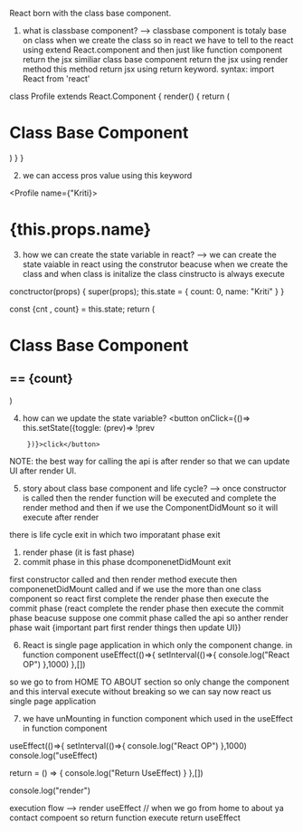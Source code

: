 React born with the class base component.

1. what is classbase component?
--> classbase component is totaly base on class when we create the class so in react we have to tell to the react using 
extend React.component and then just like function component return the jsx similiar class base component return the jsx using render method
this method return jsx using return keyword.
syntax: import React from 'react'

class Profile extends React.Component {
      render() {
        return (
            <h1>Class Base Component</h1>
        )
      }
}

2. we can access pros value using this keyword

<Profile name={"Kriti}>

<h1>{this.props.name}</h1>

3. how we can create the state variable in react?
--> we can create the state vaiable in react using the construtor beacuse when we create the class and when class is initalize the class cinstructo is always execute 

conctructor(props) {
    super(props);
    this.state = {
        count: 0,
        name: "Kriti"
    }
}

 const {cnt , count} = this.state;
    return (
      <h1>
        Class Base Component
        <h2>== {count}</h2>
      </h1>
    )

4. how can we update the state variable?
 <button onClick={()=> this.setState({toggle: (prev)=> !prev
            
        })}>click</button>

NOTE: the best way for calling the api is after render so that we can update UI after render UI.

5. story about class base component and life cycle?
--> once constructor is called then the render function will be executed and complete the render method and then if we use the ComponentDidMount so it will execute after render

there is life cycle exit in which two imporatant phase exit
1. render phase (it is fast phase)
2. commit phase in this phase dcomponenetDidMount exit

first constructor called and then render method execute then componenetDidMount called and if we use the more than one class component so react first complete the render phase then execute the commit phase (react complete the render phase then execute the commit phase beacuse suppose one commit phase called the api so anther render phase wait {important part first render things then update UI})

6. React is single page application in which only the component change.
  in function component
  useEffect(()=>{
   setInterval(()=>{
      console.log("React OP")
   },1000)
  },[])

  so we go to from HOME TO ABOUT section so only change the component 
  and this interval execute without breaking so we can say now react us single page application

7. we have unMounting in function component which used in the useEffect
 in function component

  useEffect(()=>{
   setInterval(()=>{
      console.log("React OP")
   },1000)
   console.log("useEffect)

   return = () => {
    console.log("Return UseEffect)
   }
  },[])

  console.log("render")

  execution flow --> 
  render
  useEffect
  // when we go from home to about ya contact compoent so return function execute
  return useEffect